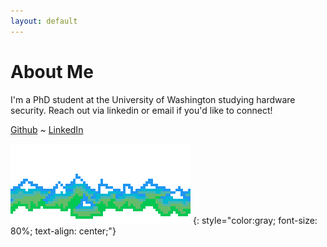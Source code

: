 ```yaml
---
layout: default
---
```


# About Me

I'm a PhD student at the University of Washington studying hardware security. Reach out via linkedin or email if you'd like to connect!

[Github](https://github.com/MaddieBurbage)  ~  [LinkedIn](https://www.linkedin.com/in/maddieburbage/)


![Alt text](/assets/img/mountains.png "truly beautiful mountains")
{: style="color:gray; font-size: 80%; text-align: center;"}
